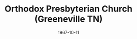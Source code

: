 ---
date: &id001 1967-10-11
end_date: null
location:
  address: null
  city: Greeneville
  state: TN
minister:
- end: 1975-10-29
  name: Robert Valentine
  start: 1967-10-11
  type: Pastor
ministers:
- Robert Valentine
name: Orthodox Presbyterian Church
names:
- end: 1975-10-29
  name: Orthodox Presbyterian Church
  start: 1967-10-11
origination_date: *id001
raw_data: "TN\nGreeneville\n\nOrthodox Presbyterian Church  (October 11, 1967\u2013\
  October 29, 1975)\n(transferred to the Presbyterian Church in America, 1975)\nPastor:\
  \ Robert Valentine, 1967\u201375"
received_from: null
states:
- TN
status:
  active: false
  end_date: 1975-10-29
  reason: transfer
  received_from: null
  withdrawal_to: null
title: Orthodox Presbyterian Church (Greeneville TN)
year_established:
- 1967

---